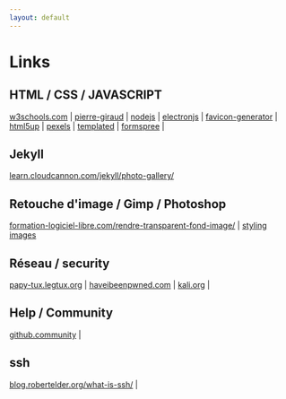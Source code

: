 ```yaml
---
layout: default
---
```

# Links


## HTML / CSS / JAVASCRIPT
[w3schools.com](https://www.w3schools.com) |
[pierre-giraud](https://www.pierre-giraud.com) |
[nodejs](https://nodejs.org) |
[electronjs](https://electronjs.org/docs) |
[favicon-generator](https://realfavicongenerator.net/) |
[html5up](https://html5up.net/) |
[pexels](https://pexels.com) |
[templated](https://templated.co) |
[formspree](https://formspree.io/) |

## Jekyll
[learn.cloudcannon.com/jekyll/photo-gallery/](https://learn.cloudcannon.com/jekyll/photo-gallery/)

## Retouche d'image / Gimp / Photoshop
[formation-logiciel-libre.com/rendre-transparent-fond-image/](http://formation-logiciel-libre.com/gimp-rendre-transparent-le-fond-uni-dune-image/) |
[styling images](https://www.w3schools.com/css/css3_images.asp)

## Réseau / security
[papy-tux.legtux.org](http://papy-tux.legtux.org/doc1055/index.html#mozTocId798963) |
[haveibeenpwned.com](https://haveibeenpwned.com) |
[kali.org](https://www.kali.org) |

## Help / Community
[github.community](https://github.community/) |

## ssh
[blog.robertelder.org/what-is-ssh/](http://blog.robertelder.org/what-is-ssh/) |
